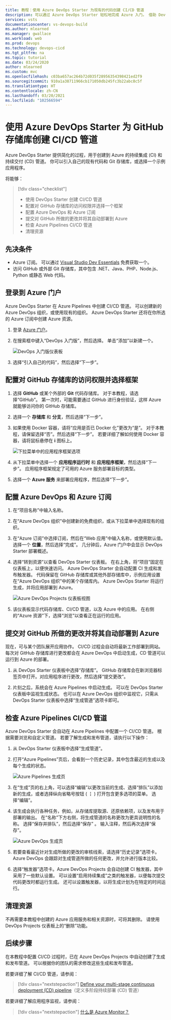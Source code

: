 ```yaml
---
title: 教程：使用 Azure DevOps Starter 为现有的代码创建 CI/CD 管道
description: 可以通过 Azure DevOps Starter 轻松地完成 Azure 入门。 借助 DevOps Projects，只需通过几个简单的步骤即可使用自己的代码和 GitHub 存储库启动 Azure 服务上的应用。
services: vsts
documentationcenter: vs-devops-build
ms.author: mlearned
ms.manager: gwallace
ms.workload: web
ms.prod: devops
ms.technology: devops-cicd
ms.tgt_pltfrm: na
ms.topic: tutorial
ms.date: 03/24/2020
author: mlearned
ms.custom: mvc
ms.openlocfilehash: c03ba657ac264b72d035f28956354398421ed2f9
ms.sourcegitcommit: 910a1a38711966cb171050db245fc3b22abc8c5f
ms.translationtype: HT
ms.contentlocale: zh-CN
ms.lasthandoff: 03/20/2021
ms.locfileid: "102566594"
---
```

# <a name="create-a-cicd-pipeline-for-github-repo-using-azure-devops-starter"></a>使用 Azure DevOps Starter 为 GitHub 存储库创建 CI/CD 管道

Azure DevOps Starter 提供简化的过程，用于创建到 Azure 的持续集成 (CI) 和持续交付 (CD) 管道。 你可以引入自己的现有代码和 Git 存储库，或选择一个示例应用程序。

将能够：

> [!div class="checklist"]
> * 使用 DevOps Starter 创建 CI/CD 管道
> * 配置对 GitHub 存储库的访问权限并选择一个框架
> * 配置 Azure DevOps 和 Azure 订阅 
> * 提交对 GitHub 所做的更改并将其自动部署到 Azure
> * 检查 Azure Pipelines CI/CD 管道
> * 清理资源

## <a name="prerequisites"></a>先决条件

* Azure 订阅。 可以通过 [Visual Studio Dev Essentials](https://visualstudio.microsoft.com/dev-essentials/) 免费获取一个。
* 访问 GitHub 或外部 Git 存储库，其中包含 .NET、Java、PHP、Node.js、Python 或静态 Web 代码。

## <a name="sign-in-to-the-azure-portal"></a>登录到 Azure 门户

Azure DevOps Starter 在 Azure Pipelines 中创建 CI/CD 管道。 可以创建新的 Azure DevOps 组织，或使用现有的组织。 Azure DevOps Starter 还将在你所选的 Azure 订阅中创建 Azure 资源。

1. 登录 [Azure 门户](https://portal.azure.com)。

1. 在搜索框中键入“DevOps 入门版”，然后选择。 单击“添加”以新建一个。

    ![DevOps 入门版仪表板](_img/azure-devops-starter-aks/search-devops-starter.png)
    
1. 选择“引入自己的代码”，然后选择“下一步”。 

## <a name="configure-access-to-your-github-repo-and-select-a-framework"></a>配置对 GitHub 存储库的访问权限并选择框架

1. 选择 **GitHub** 或某个外部的 **Git** 代码存储库。 对于本教程，请选择“GitHub”。 第一次时，可能需要通过 GitHub 进行身份验证，这样 Azure 就能够访问你的 GitHub 存储库。

1. 选择一个 **存储库** 和 **分支**，然后选择“下一步”。

1. 如果使用 Docker 容器，请将“应用是否已 Docker 化”更改为“是”。  对于本教程，请保留选择“否”。然后选择“下一步”。  若要详细了解如何使用 Docker 容器，请将鼠标悬停在 **i** 图标上。

   ![下拉菜单中的应用程序框架选项](_img/azure-devops-project-github/appframework.png)

1. 从下拉菜单中选择一个 **应用程序运行时** 和 **应用程序框架**，然后选择“下一步”。 应用程序框架规定了可用的 Azure 服务部署目标的类型。

1. 选择一个 **Azure 服务** 来部署应用程序，然后选择“下一步”。

## <a name="configure-azure-devops-and-an-azure-subscription"></a>配置 Azure DevOps 和 Azure 订阅

1. 在“项目名称”中输入名称。

1. 在“Azure DevOps 组织”中创建新的免费组织，或从下拉菜单中选择现有的组织。

1. 在“Azure 订阅”中选择订阅，然后在“Web 应用”中输入名称，或使用默认值。  选择一个 **位置**，然后选择“完成”。 几分钟后，Azure 门户中会显示 DevOps Starter 部署概述。

1. 选择“转到资源”以查看 DevOps Starter 仪表板。 在右上角，将“项目”固定在仪表板上，以便快速访问。 Azure DevOps Starter 会自动配置 CI 生成和发布触发器。 代码保留在 GitHub 存储库或其他外部存储库中，示例应用设置在“Azure DevOps 组织”中的某个存储库内。 Azure DevOps Starter 将运行生成，并将应用部署到 Azure。

   ![Azure DevOps Projects 仪表板视图](_img/azure-devops-project-github/projectsdashboard.png)

1. 该仪表板显示代码存储库、CI/CD 管道，以及 Azure 中的应用。 在右侧的“Azure 资源”下，选择“浏览”以查看正在运行的应用。

## <a name="commit-changes-to-github-and-automatically-deploy-them-to-azure"></a>提交对 GitHub 所做的更改并将其自动部署到 Azure

现在，可与某个团队展开应用协作。 CI/CD 过程会自动将最新工作部署到网站。 每次对 GitHub 存储库进行更改都会在 Azure DevOps 中启动生成，CD 管道可以运行到 Azure 的部署。

1. 从 DevOps Starter 仪表板中选择“存储库”。 GitHub 存储库会在新浏览器标签页中打开。对应用程序进行更改，然后选择“提交更改”。

1. 片刻之后，系统会在 Azure Pipelines 中启动生成。 可以在 DevOps Starter 仪表板中监视生成状态。 也可以在 Azure DevOps 组织中监视它，只需从 DevOps Starter 仪表板中选择“生成管道”选项卡即可。

## <a name="examine-the-azure-pipelines-cicd-pipeline"></a>检查 Azure Pipelines CI/CD 管道

Azure DevOps Starter 会自动在 Azure Pipelines 中配置一个 CI/CD 管道。 根据需要浏览和自定义管道。 若要了解生成和发布管道，请执行以下操作：

1. 从 DevOps Starter 仪表板中选择“生成管道”。

1. 打开“Azure Pipelines”页后，会看到一个历史记录，其中包含最近的生成以及每个生成的状态。

   ![Azure Pipelines 生成页](_img/azure-devops-project-github/pipelinesbuildpage.png)

1. 在“生成”页的右上角，可以选择“编辑”以更改当前的生成、选择“排队”以添加新的生成，或者选择纵向省略号按钮 ( **&#8942;** ) 打开包含更多选项的菜单。   选择“编辑”。

1. 该生成会执行各种任务，例如，从存储库提取源、还原依赖项，以及发布用于部署的输出。 在“名称”下方右侧，将生成管道的名称更改为更具说明性的名称。 选择“保存并排队”，然后选择“保存” 。 输入注释，然后再次选择“保存”。

   ![Azure DevOps 生成页](_img/azure-devops-project-github/buildpage.png)

1. 若要查看最近针对生成所做的更改的审核线索，请选择“历史记录”选项卡。Azure DevOps 会跟踪对生成管道所做的任何更改，并允许进行版本比较。

1. 选择“触发器”选项卡。Azure DevOps Projects 会自动创建 CI 触发器，其中采用了一些默认设置。 可以设置“启用持续集成”之类的触发器，以便每次提交代码更改时都运行生成。 还可以设置触发器，以将生成计划为在特定的时间运行。

## <a name="clean-up-resources"></a>清理资源

不再需要本教程中创建的 Azure 应用服务和相关资源时，可将其删除。 请使用 DevOps Projects 仪表板上的“删除”功能。

## <a name="next-steps"></a>后续步骤

在本教程中配置 CI/CD 过程时，已在 Azure DevOps Projects 中自动创建了生成和发布管道。 可以根据你的团队的需求修改这些生成和发布管道。

若要详细了解 CI/CD 管道，请参阅：

> [!div class="nextstepaction"]
> [Define your multi-stage continuous deployment (CD) pipeline](/azure/devops/pipelines/release/define-multistage-release-process)（定义多阶段持续部署 (CD) 管道）

若要详细了解应用程序监视，请参阅：
  
 > [!div class="nextstepaction"]
 > [什么是 Azure Monitor？](../azure-monitor/overview.md)